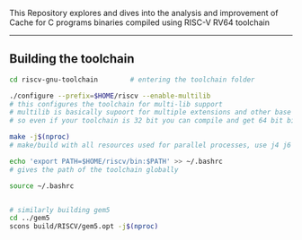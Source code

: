 This Repository explores and dives into the analysis and improvement of Cache for C programs binaries compiled using RISC-V RV64 toolchain  

---

## Building the toolchain  

```bash
cd riscv-gnu-toolchain        # entering the toolchain folder  

./configure --prefix=$HOME/riscv --enable-multilib  
# this configures the toolchain for multi-lib support  
# multilib is basically supoort for multiple extensions and other base ISA like 32-bit  
# so even if your toolchain is 32 bit you can compile and get 64 bit binaries and vice-versa  

make -j$(nproc)  
# make/build with all resources used for parallel processes, use j4 j6 on lower end PC's  

echo 'export PATH=$HOME/riscv/bin:$PATH' >> ~/.bashrc  
# gives the path of the toolchain globally  

source ~/.bashrc  


# similarly building gem5
cd ../gem5
scons build/RISCV/gem5.opt -j$(nproc)


